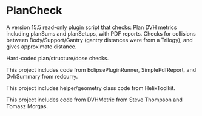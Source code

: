 # PlanCheck

A version 15.5 read-only plugin script that checks:
Plan DVH metrics including planSums and planSetups, with PDF reports.
Checks for collisions between Body/Support/Gantry (gantry distances were from a Trilogy), and gives approximate distance.

Hard-coded plan/structure/dose checks.

This project includes code from EclipsePluginRunner, SimplePdfReport, and DvhSummary from redcurry.

This project includes helper/geometry class code from HelixToolkit.

This project includes code from DVHMetric from Steve Thompson and Tomasz Morgas.
